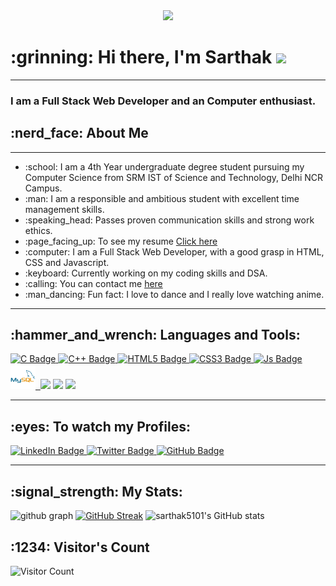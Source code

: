 <div id="header" align="center">
  <img src="https://media.giphy.com/media/M9gbBd9nbDrOTu1Mqx/giphy.gif" width="150"/>
</div>
<h1>	:grinning: Hi there, I'm Sarthak 
<img src="https://media.giphy.com/media/hvRJCLFzcasrR4ia7z/giphy.gif" width="30px"/>
</h1>
  
 <hr>
 <h3> I am a Full Stack Web Developer and an Computer enthusiast. </h3>
 <h2>	:nerd_face: About Me </h2>
 <hr>
 <ul>
 <li>:school: I am a 4th Year undergraduate degree student pursuing my Computer Science from SRM IST of Science and Technology, Delhi NCR Campus. </li>
 <li>	:man: I am a responsible and ambitious student with excellent time management skills. </ii>
 <li>	:speaking_head: Passes proven communication skills and strong work ethics.</li>
 <li>:page_facing_up: To see my resume <a href="https://drive.google.com/file/d/1gacg7BXdMEwo9x7uNZBRJu16Hnil1-D0/view?usp=sharing"> Click here</li> </a>
 <li>	:computer: I am a Full Stack Web Developer, with a good grasp in HTML, CSS and Javascript. </li>
 <li>:keyboard: Currently working on my coding skills and DSA.</li>
 <li>	:calling: You can contact me <a href="mailto:ssarthak0911@gmail.com"</li> here </a>
 <li>	:man_dancing: Fun fact: I love to dance and I really love watching anime.</li>
 </ul>
 <hr>
 <h2>	:hammer_and_wrench: Languages and Tools: </h2>
 <div id = "badges">
   <a href="#"> <img src="https://img.shields.io/badge/C-00599C?style=for-the-badge&logo=c&logoColor=white" alt="C Badge"/> </a>
   <a href="#"> <img src="https://img.shields.io/badge/C%2B%2B-00599C?style=for-the-badge&logo=c%2B%2B&logoColor=white" alt = "C++ Badge"/> </a>
   <a href="#"> <img src="https://img.shields.io/badge/HTML5-E34F26?style=for-the-badge&logo=html5&logoColor=white" alt="HTML5 Badge"/> </a>
   <a href="#"> <img src="https://img.shields.io/badge/CSS3-1572B6?style=for-the-badge&logo=css3&logoColor=white" alt="CSS3 Badge"/> </a>
   <a href="#"> <img src="https://img.shields.io/badge/JavaScript-323330?style=for-the-badge&logo=javascript&logoColor=F7DF1E" alt="Js Badge"/> </a>
   <a href="#"> <img src="https://github.com/devicons/devicon/blob/master/icons/mysql/mysql-original-wordmark.svg" title="MySQL"  alt="MySQL" width="40" height="40"/>&nbsp; </a>
   <img src="https://img.icons8.com/color/48/000000/visual-studio-code-2019.png"/>
    <img src="https://img.icons8.com/color/48/000000/pycharm.png"/>
    <img src="https://img.icons8.com/color/48/000000/windows-10.png"/>
    
<hr>
<h2>	:eyes: To watch my Profiles: </h2>
<div id="badges">
  <a href="https://www.linkedin.com/in/sarthak-sharma-5101ss">
    <img src="https://img.shields.io/badge/LinkedIn-blue?style=for-the-badge&logo=linkedin&logoColor=white" alt="LinkedIn Badge"/>
  </a>
  <a href="https://twitter.com/Sarthak5101">
    <img src="https://img.shields.io/badge/Twitter-blue?style=for-the-badge&logo=twitter&logoColor=white" alt="Twitter Badge"/>
  </a>
  <a href="https://github.com/sarthak5101">
    <img src= "https://img.shields.io/badge/GitHub-000000?style=for-the-badge&logo=GitHub&logoColor=white" alt = "GitHub Badge"/>
  </a>
</div>
<hr>

<h2>:signal_strength: My Stats: </h2>

![github graph](https://activity-graph.herokuapp.com/graph?username=sarthak5101&theme=react-dark)
[![GitHub Streak](https://github-readme-streak-stats.herokuapp.com?user=sarthak5101&theme=algolia&date_format=j%20M%5B%20Y%5D)](https://git.io/streak-stats)
![sarthak5101's GitHub stats](https://github-readme-stats.vercel.app/api?username=sarthak5101&theme=algolia&show_icons=true)

<h2>:1234: Visitor's Count </h2>

![Visitor Count](https://profile-counter.glitch.me/{sarthak5101}/count.svg)
  
